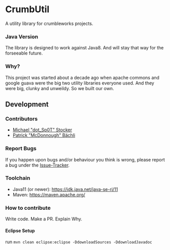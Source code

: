 # CrumbUtil

A utility library for crumbleworks projects.

### Java Version

The library is designed to work against Java8. And will stay that way for the forseeable future.

### Why?

This project was started about a decade ago when apache commons and google guava were the big two utility libraries everyone used. And they were big, clunky and unweildy. So we built our own.

## Development

### Contributors

* [Michael "dot_Sp0T" Stocker](https://github.com/dotSp0T)
* [Patrick "McDonnough" Bächli](https://github.com/McDonnough)

### Report Bugs
If you happen upon bugs and/or behaviour you think is wrong, please report a bug under the [Issue-Tracker](https://github.com/CrumbleWorks/CrumbUtil/issues).

### Toolchain

- Java11 (or newer): https://jdk.java.net/java-se-ri/11
- Maven: https://maven.apache.org/

### How to contribute

Write code. Make a PR. Explain Why.

#### Eclipse Setup

run `mvn clean eclipse:eclipse -DdownloadSources -DdownloadJavadoc`
